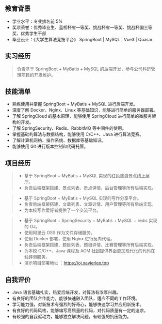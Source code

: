 <auto-dark />

<basic-info-l-x-w avatar="/lxw-avatar.jpg" />

## 教育背景

<nav-bar :info_list="[`2019.09-2023.06`, `北京农学院`, `计算机科学与技术 | 本科`]" />

-   学业水平：专业排名前 5%
-   奖项荣誉：优秀毕业生、蓝桥杯省一等奖、挑战杯省一等奖、挑战杯国三等奖、优秀学生干部
-   毕业设计：《大学生算法竞技平台》 SpringBoot | MySQL | Vue3 | Quasar

## 实习经历

<nav-bar :info_list="[`2023.2-2023.05`, `北京宣羽科技有限公司
`, `Java 后端实习`]" />

> 负责基于 SpringBoot + MyBatis + MySQL 的后端开发，参与公司科研管理项目的开发维护。

## 技能清单

-   熟练使用并掌握 SpringBoot + MyBatis + MySQL 进行后端开发。
-   深度了解 Docker、Nginx、Linux 等基础知识，能够进行简单的服务器部署。
-   了解 SpringCloud 的基本原理，能够使用 SpringCloud 进行简单的微服务架构的开发。
-   了解 SpringSecurity、Redis、RabbitMQ 等中间件的使用。
-   掌握基础的算法与数据结构，能够使用 C/C++、Java 进行算法竞赛。
-   了解计算机网络、操作系统、数据库等基础知识。
-   能够使用 Git 进行版本控制和代码托管。

## 项目经历

<nav-bar :info_list="[`2020.03`, `红色旅游景点线上展厅`, `校级项目`, `后端 | 负责人`]" />

> -   基于 SpringBoot + MyBatis + MySQL 实现的红色旅游景点线上展厅。
> -   负责后端框架搭建、景点列表、景点详情、后台管理等所有后端实现。

<nav-bar :info_list="[`2021.03`, `写作分享平台`, `校级项目`, `后端 | 负责人`]" />

> -   基于 SpringBoot + MyBatis + MySQL 实现的写作分享平台。
> -   负责后端框架搭建、文章列表、文章详情、用户管理等所有后端实现。
> -   为本校写作爱好者提供了一个交流平台。

<nav-bar :info_list="[`2022.03`, `OJ 系统`, `校级项目`, `后端 | 负责人`]" />

> -   基于 SpringBoot + SpringSecurity + MyBatis + MySQL + redis 实现的 OJ。
> -   使用阿里云 OSS 作为文件存储服务。
> -   使用 Docker 部署，使用 Nginx 进行反向代理。
> -   负责后端框架搭建、题目列表、题目详情、比赛管理等所有后端实现。
> -   为本校 C/C++、Java 课程及 ACM 社团提供界面更加现代化的代码在线评测服务。
> -   演示项目部署地址 <q-icon name="link"/>：https://oj.xavierlee.top

## 自我评价

-   Java 语言基础扎实，热爱后端开发，对算法有浓厚兴趣。
-   有良好的团队合作能力，能够快速融入团队，适应不同的工作环境。
-   学习能力强，对新技术有强烈的好奇心，能够快速学习并应用新技术。
-   有良好的代码风格，能够编写高质量的代码，对代码质量有一定的追求。
-   有较强的自我驱动力，能够独立解决问题，有较强的抗压能力。

<style module>
/* h2 {
    font-size: 18px !important;
    margin: 0 !important;
    padding: 0 !important;
}

ul {
    margin-top: 0 !important;
    margin-bottom: 5px !important;
}

blockquote {
    margin-top: 0 !important;
    margin-bottom: 5px !important;
}

a {
    color: var(#8585bd) !important;
    text-decoration: none !important;
} */
</style>
